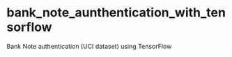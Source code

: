 # bank_note_aunthentication_with_tensorflow
Bank Note authentication (UCI dataset) using TensorFlow
